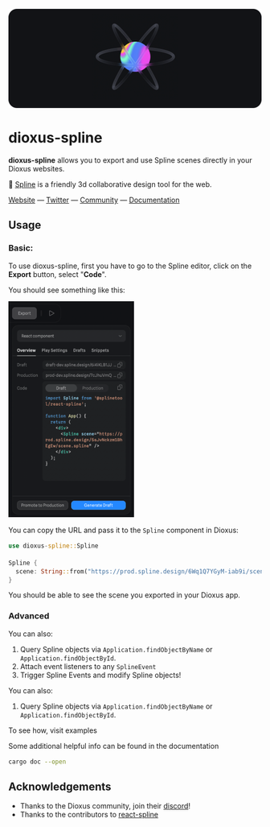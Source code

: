 [![Dioxus Spline Hero Image](https://raw.githubusercontent.com/splinetool/react-spline/main/.github/screenshots/hero.png)](https://my.spline.design/splinereactlogocopycopy-eaa074bf6b2cc82d870c96e262a625ae/)

# dioxus-spline

**dioxus-spline** allows you to export and use Spline scenes directly in your Dioxus websites.

🌈 [Spline](https://spline.design/) is a friendly 3d collaborative design tool for the web.

[Website](https://spline.design/) &mdash;
[Twitter](https://twitter.com/splinetool) &mdash;
[Community](https://discord.gg/M9hNDMqvnw) &mdash;
[Documentation](https://docs.spline.design/)

## Usage

### Basic:


To use dioxus-spline, first you have to go to the Spline editor, click on the **Export** button, select "**Code**".

You should see something like this:

<img width="250" src="https://raw.githubusercontent.com/splinetool/react-spline/main/.github/screenshots/react-export-pane.png">

You can copy the URL and pass it to the `Spline` component in Dioxus:

```rust
use dioxus-spline::Spline

Spline {
  scene: String::from("https://prod.spline.design/6Wq1Q7YGyM-iab9i/scene.splinecode") 
}
```
You should be able to see the scene you exported in your Dioxus app.

### Advanced

You can also:
1. Query Spline objects via `Application.findObjectByName` or `Application.findObjectById`.
2. Attach event listeners to any `SplineEvent`
3. Trigger Spline Events and modify Spline objects!

You can also:
1. Query Spline objects via `Application.findObjectByName` or `Application.findObjectById`.

To see how, visit examples

Some additional helpful info can be found in the documentation
```bash
cargo doc --open 
```

## Acknowledgements

- Thanks to the Dioxus community, join their [discord](https://discord.gg/D6qNPSPn)!
- Thanks to the contributors to [react-spline](https://github.com/splinetool/react-spline)

